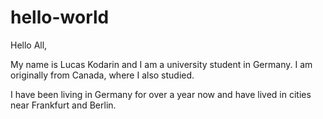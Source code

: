 # hello-world

Hello All, 

My name is Lucas Kodarin and I am a university student in Germany. I am originally from Canada, where I also studied.

I have been living in Germany for over a year now and have lived in cities near Frankfurt and Berlin.
